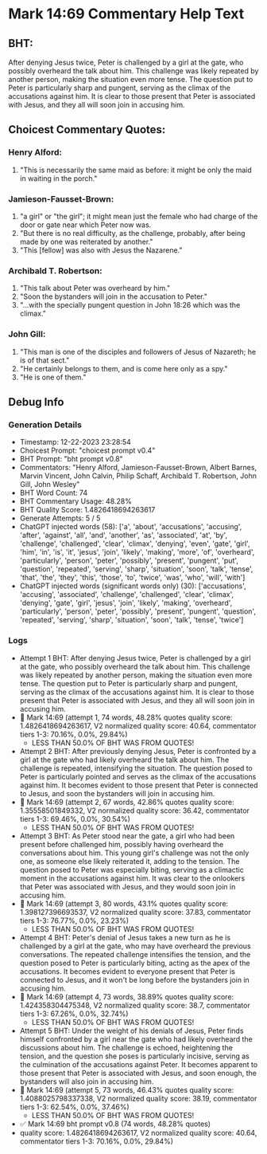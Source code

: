 # Mark 14:69 Commentary Help Text

## BHT:
After denying Jesus twice, Peter is challenged by a girl at the gate, who possibly overheard the talk about him. This challenge was likely repeated by another person, making the situation even more tense. The question put to Peter is particularly sharp and pungent, serving as the climax of the accusations against him. It is clear to those present that Peter is associated with Jesus, and they all will soon join in accusing him.

## Choicest Commentary Quotes:
### Henry Alford:
1. "This is necessarily the same maid as before: it might be only the maid in waiting in the porch."

### Jamieson-Fausset-Brown:
1. "a girl" or "the girl"; it might mean just the female who had charge of the door or gate near which Peter now was.
2. "But there is no real difficulty, as the challenge, probably, after being made by one was reiterated by another."
3. "This [fellow] was also with Jesus the Nazarene."

### Archibald T. Robertson:
1. "This talk about Peter was overheard by him." 
2. "Soon the bystanders will join in the accusation to Peter."
3. "...with the specially pungent question in John 18:26 which was the climax."

### John Gill:
1. "This man is one of the disciples and followers of Jesus of Nazareth; he is of that sect." 
2. "He certainly belongs to them, and is come here only as a spy."
3. "He is one of them."


## Debug Info
### Generation Details
- Timestamp: 12-22-2023 23:28:54
- Choicest Prompt: "choicest prompt v0.4"
- BHT Prompt: "bht prompt v0.8"
- Commentators: "Henry Alford, Jamieson-Fausset-Brown, Albert Barnes, Marvin Vincent, John Calvin, Philip Schaff, Archibald T. Robertson, John Gill, John Wesley"
- BHT Word Count: 74
- BHT Commentary Usage: 48.28%
- BHT Quality Score: 1.4826418694263617
- Generate Attempts: 5 / 5
- ChatGPT injected words (58):
	['a', 'about', 'accusations', 'accusing', 'after', 'against', 'all', 'and', 'another', 'as', 'associated', 'at', 'by', 'challenge', 'challenged', 'clear', 'climax', 'denying', 'even', 'gate', 'girl', 'him', 'in', 'is', 'it', 'jesus', 'join', 'likely', 'making', 'more', 'of', 'overheard', 'particularly', 'person', 'peter', 'possibly', 'present', 'pungent', 'put', 'question', 'repeated', 'serving', 'sharp', 'situation', 'soon', 'talk', 'tense', 'that', 'the', 'they', 'this', 'those', 'to', 'twice', 'was', 'who', 'will', 'with']
- ChatGPT injected words (significant words only) (30):
	['accusations', 'accusing', 'associated', 'challenge', 'challenged', 'clear', 'climax', 'denying', 'gate', 'girl', 'jesus', 'join', 'likely', 'making', 'overheard', 'particularly', 'person', 'peter', 'possibly', 'present', 'pungent', 'question', 'repeated', 'serving', 'sharp', 'situation', 'soon', 'talk', 'tense', 'twice']

### Logs
- Attempt 1 BHT: After denying Jesus twice, Peter is challenged by a girl at the gate, who possibly overheard the talk about him. This challenge was likely repeated by another person, making the situation even more tense. The question put to Peter is particularly sharp and pungent, serving as the climax of the accusations against him. It is clear to those present that Peter is associated with Jesus, and they all will soon join in accusing him.
- 🔄 Mark 14:69 (attempt 1, 74 words, 48.28% quotes quality score: 1.4826418694263617, V2 normalized quality score: 40.64, commentator tiers 1-3: 70.16%, 0.0%, 29.84%) 
	- LESS THAN 50.0% OF BHT WAS FROM QUOTES!
- Attempt 2 BHT: After previously denying Jesus, Peter is confronted by a girl at the gate who had likely overheard the talk about him. The challenge is repeated, intensifying the situation. The question posed to Peter is particularly pointed and serves as the climax of the accusations against him. It becomes evident to those present that Peter is connected to Jesus, and soon the bystanders will join in accusing him.
- 🔄 Mark 14:69 (attempt 2, 67 words, 42.86% quotes quality score: 1.35558501849332, V2 normalized quality score: 36.42, commentator tiers 1-3: 69.46%, 0.0%, 30.54%) 
	- LESS THAN 50.0% OF BHT WAS FROM QUOTES!
- Attempt 3 BHT: As Peter stood near the gate, a girl who had been present before challenged him, possibly having overheard the conversations about him. This young girl's challenge was not the only one, as someone else likely reiterated it, adding to the tension. The question posed to Peter was especially biting, serving as a climactic moment in the accusations against him. It was clear to the onlookers that Peter was associated with Jesus, and they would soon join in accusing him.
- 🔄 Mark 14:69 (attempt 3, 80 words, 43.1% quotes quality score: 1.398127396693537, V2 normalized quality score: 37.83, commentator tiers 1-3: 76.77%, 0.0%, 23.23%) 
	- LESS THAN 50.0% OF BHT WAS FROM QUOTES!
- Attempt 4 BHT: Peter's denial of Jesus takes a new turn as he is challenged by a girl at the gate, who may have overheard the previous conversations. The repeated challenge intensifies the tension, and the question posed to Peter is particularly biting, acting as the apex of the accusations. It becomes evident to everyone present that Peter is connected to Jesus, and it won't be long before the bystanders join in accusing him.
- 🔄 Mark 14:69 (attempt 4, 73 words, 38.89% quotes quality score: 1.424358304475348, V2 normalized quality score: 38.7, commentator tiers 1-3: 67.26%, 0.0%, 32.74%) 
	- LESS THAN 50.0% OF BHT WAS FROM QUOTES!
- Attempt 5 BHT: Under the weight of his denials of Jesus, Peter finds himself confronted by a girl near the gate who had likely overheard the discussions about him. The challenge is echoed, heightening the tension, and the question she poses is particularly incisive, serving as the culmination of the accusations against Peter. It becomes apparent to those present that Peter is associated with Jesus, and soon enough, the bystanders will also join in accusing him.
- 🔄 Mark 14:69 (attempt 5, 73 words, 46.43% quotes quality score: 1.4088025798337338, V2 normalized quality score: 38.19, commentator tiers 1-3: 62.54%, 0.0%, 37.46%) 
	- LESS THAN 50.0% OF BHT WAS FROM QUOTES!
- ✅ Mark 14:69 bht prompt v0.8 (74 words, 48.28% quotes)
- quality score: 1.4826418694263617, V2 normalized quality score: 40.64, commentator tiers 1-3: 70.16%, 0.0%, 29.84%)